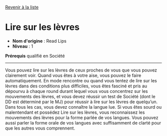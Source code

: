 [Revenir à la liste](..)

# Lire sur les lèvres

 * **Nom d'origine** : Read Lips
 * **Niveau** : 1


<p><strong>Prérequis</strong> qualifié en Société</p>
<hr>
<p>Vous pouvez lire sur les lèvres de ceux proches de vous que vous pouvez clairement voir. Quand vous êtes à votre aise, vous pouvez le faire automatiquement. En mode rencontre ou quand vous tentez de lire sur les lèvres dans des conditions plus difficiles, vous êtes fasciné et pris au dépourvu à chaque round durant lequel vous vous concentrez sur les mouvements des lèvres, et vous devez réussir un test de Société (dont le DD est déterminé par le MJ) pour réussir à lire sur les lèvres de quelqu’un. Dans tous les cas, vous devez connaître la langue lue. Si vous êtes sourd ou malentendant et possédez Lire sur les lèvres, vous reconnaissez les mouvements des lèvres pour la forme parlée de vos langues. Vous pouvez aussi parler la forme orale de vos langues avec suffisamment de clarté pour que les autres vous comprennent.</p>